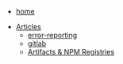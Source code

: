 <!-- docs/_sidebar.md -->


<ul>
  <li><a href="https://jeanmgirard.github.io/docs" target="_self" rel="noopener">home</a></li>
</ul>


* [Articles](/)
  * [error-reporting](/error-reporting/README.md)
  * [gitlab](/gitlab/README.md)
  * [Artifacts & NPM Registries](/artifacts-and-registries/README.md)

